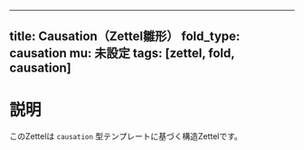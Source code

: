 <!--
@zettel_type: unknown
@description: 分類不能。手動で確認が必要。
-->

---
title: Causation（Zettel雛形）
fold_type: causation
mu: 未設定
tags: [zettel, fold, causation]
---

# 説明

このZettelは `causation` 型テンプレートに基づく構造Zettelです。
